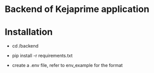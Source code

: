 # Backend of Kejaprime application
# Installation
- cd /backend
- pip install -r requirements.txt

- create a .env file, refer to env_example for the format
